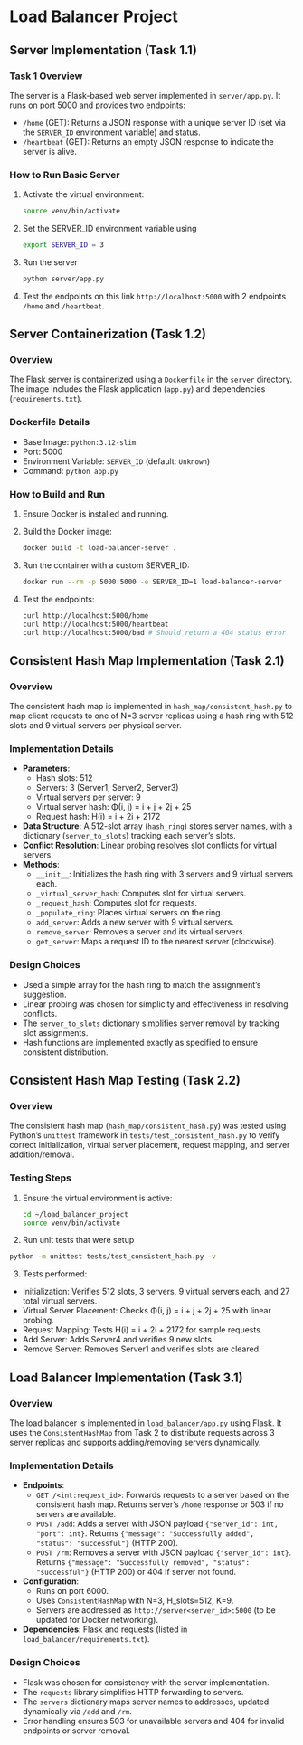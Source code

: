 # Load Balancer Project

## Server Implementation (Task 1.1)

### Task 1 Overview
The server is a Flask-based web server implemented in `server/app.py`. It runs on port 5000 and provides two endpoints:
- `/home` (GET): Returns a JSON response with a unique server ID (set via the `SERVER_ID` environment variable) and status.
- `/heartbeat` (GET): Returns an empty JSON response to indicate the server is alive.

### How to Run Basic Server
1. Activate the virtual environment:
   ```bash
   source venv/bin/activate
   ```

2. Set the SERVER_ID environment variable using
    ```bash
    export SERVER_ID = 3
    ```

3. Run the server
    ```bash
    python server/app.py
    ```

4. Test the endpoints on this link `http://localhost:5000` with 2 endpoints `/home` and `/heartbeat`.

## Server Containerization (Task 1.2)

### Overview
The Flask server is containerized using a `Dockerfile` in the `server` directory. The image includes the Flask application (`app.py`) and dependencies (`requirements.txt`).

### Dockerfile Details
- Base Image: `python:3.12-slim`
- Port: 5000
- Environment Variable: `SERVER_ID` (default: `Unknown`)
- Command: `python app.py`

### How to Build and Run
1. Ensure Docker is installed and running.

2. Build the Docker image:
   ```bash
   docker build -t load-balancer-server .
   ```

3. Run the container with a custom SERVER_ID:
    ```bash
    docker run --rm -p 5000:5000 -e SERVER_ID=1 load-balancer-server
    ```

4. Test the endpoints:
    ```bash
    curl http://localhost:5000/home
    curl http://localhost:5000/heartbeat
    curl http://localhost:5000/bad # Should return a 404 status error 
    ```

## Consistent Hash Map Implementation (Task 2.1)

### Overview
The consistent hash map is implemented in `hash_map/consistent_hash.py` to map client requests to one of N=3 server replicas using a hash ring with 512 slots and 9 virtual servers per physical server.

### Implementation Details
- **Parameters**:
  - Hash slots: 512
  - Servers: 3 (Server1, Server2, Server3)
  - Virtual servers per server: 9
  - Virtual server hash: Φ(i, j) = i + j + 2j + 25
  - Request hash: H(i) = i + 2i + 2172
- **Data Structure**: A 512-slot array (`hash_ring`) stores server names, with a dictionary (`server_to_slots`) tracking each server’s slots.
- **Conflict Resolution**: Linear probing resolves slot conflicts for virtual servers.
- **Methods**:
  - `__init__`: Initializes the hash ring with 3 servers and 9 virtual servers each.
  - `_virtual_server_hash`: Computes slot for virtual servers.
  - `_request_hash`: Computes slot for requests.
  - `_populate_ring`: Places virtual servers on the ring.
  - `add_server`: Adds a new server with 9 virtual servers.
  - `remove_server`: Removes a server and its virtual servers.
  - `get_server`: Maps a request ID to the nearest server (clockwise).

### Design Choices
- Used a simple array for the hash ring to match the assignment’s suggestion.
- Linear probing was chosen for simplicity and effectiveness in resolving conflicts.
- The `server_to_slots` dictionary simplifies server removal by tracking slot assignments.
- Hash functions are implemented exactly as specified to ensure consistent distribution.

## Consistent Hash Map Testing (Task 2.2)

### Overview
The consistent hash map (`hash_map/consistent_hash.py`) was tested using Python’s `unittest` framework in `tests/test_consistent_hash.py` to verify correct initialization, virtual server placement, request mapping, and server addition/removal.

### Testing Steps
1. Ensure the virtual environment is active:
   ```bash
   cd ~/load_balancer_project
   source venv/bin/activate
   ```

2. Run unit tests that were setup
  ```bash
  python -m unittest tests/test_consistent_hash.py -v
  ```

3. Tests performed:
  - Initialization: Verifies 512 slots, 3 servers, 9 virtual servers each, and 27 total virtual servers.
  - Virtual Server Placement: Checks Φ(i, j) = i + j + 2j + 25 with linear probing.
  - Request Mapping: Tests H(i) = i + 2i + 2172 for sample requests.
  - Add Server: Adds Server4 and verifies 9 new slots.
  - Remove Server: Removes Server1 and verifies slots are cleared.

## Load Balancer Implementation (Task 3.1)

### Overview
The load balancer is implemented in `load_balancer/app.py` using Flask. It uses the `ConsistentHashMap` from Task 2 to distribute requests across 3 server replicas and supports adding/removing servers dynamically.

### Implementation Details
- **Endpoints**:
  - `GET /<int:request_id>`: Forwards requests to a server based on the consistent hash map. Returns server’s `/home` response or 503 if no servers are available.
  - `POST /add`: Adds a server with JSON payload `{"server_id": int, "port": int}`. Returns `{"message": "Successfully added", "status": "successful"}` (HTTP 200).
  - `POST /rm`: Removes a server with JSON payload `{"server_id": int}`. Returns `{"message": "Successfully removed", "status": "successful"}` (HTTP 200) or 404 if server not found.
- **Configuration**:
  - Runs on port 6000.
  - Uses `ConsistentHashMap` with N=3, H_slots=512, K=9.
  - Servers are addressed as `http://server<server_id>:5000` (to be updated for Docker networking).
- **Dependencies**: Flask and requests (listed in `load_balancer/requirements.txt`).

### Design Choices
- Flask was chosen for consistency with the server implementation.
- The `requests` library simplifies HTTP forwarding to servers.
- The `servers` dictionary maps server names to addresses, updated dynamically via `/add` and `/rm`.
- Error handling ensures 503 for unavailable servers and 404 for invalid endpoints or server removal.